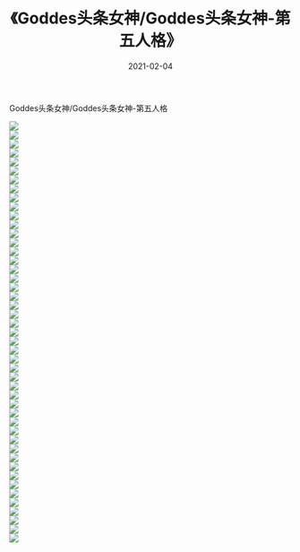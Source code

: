 ﻿---
layout: post
title:  《Goddes头条女神/Goddes头条女神-第五人格》
date:   2021-02-04
img: http://img.660000.xyz/Sharelink/网络美图/2021/Goddes头条女神/Goddes头条女神-第五人格/000.jpg
categories: [美女, 清纯, 唯美]
---

Goddes头条女神/Goddes头条女神-第五人格

 ![](http://img.660000.xyz/Sharelink/网络美图/2021/Goddes头条女神/Goddes头条女神-第五人格/001.jpg) <br>![](http://img.660000.xyz/Sharelink/网络美图/2021/Goddes头条女神/Goddes头条女神-第五人格/002.jpg) <br>![](http://img.660000.xyz/Sharelink/网络美图/2021/Goddes头条女神/Goddes头条女神-第五人格/003.jpg) <br>![](http://img.660000.xyz/Sharelink/网络美图/2021/Goddes头条女神/Goddes头条女神-第五人格/004.jpg) <br>![](http://img.660000.xyz/Sharelink/网络美图/2021/Goddes头条女神/Goddes头条女神-第五人格/005.jpg) <br>![](http://img.660000.xyz/Sharelink/网络美图/2021/Goddes头条女神/Goddes头条女神-第五人格/006.jpg) <br>![](http://img.660000.xyz/Sharelink/网络美图/2021/Goddes头条女神/Goddes头条女神-第五人格/007.jpg) <br>![](http://img.660000.xyz/Sharelink/网络美图/2021/Goddes头条女神/Goddes头条女神-第五人格/008.jpg) <br>![](http://img.660000.xyz/Sharelink/网络美图/2021/Goddes头条女神/Goddes头条女神-第五人格/009.jpg) <br>![](http://img.660000.xyz/Sharelink/网络美图/2021/Goddes头条女神/Goddes头条女神-第五人格/010.jpg) <br>![](http://img.660000.xyz/Sharelink/网络美图/2021/Goddes头条女神/Goddes头条女神-第五人格/011.jpg) <br>![](http://img.660000.xyz/Sharelink/网络美图/2021/Goddes头条女神/Goddes头条女神-第五人格/012.jpg) <br>![](http://img.660000.xyz/Sharelink/网络美图/2021/Goddes头条女神/Goddes头条女神-第五人格/013.jpg) <br>![](http://img.660000.xyz/Sharelink/网络美图/2021/Goddes头条女神/Goddes头条女神-第五人格/014.jpg) <br>![](http://img.660000.xyz/Sharelink/网络美图/2021/Goddes头条女神/Goddes头条女神-第五人格/015.jpg) <br>![](http://img.660000.xyz/Sharelink/网络美图/2021/Goddes头条女神/Goddes头条女神-第五人格/016.jpg) <br>![](http://img.660000.xyz/Sharelink/网络美图/2021/Goddes头条女神/Goddes头条女神-第五人格/017.jpg) <br>![](http://img.660000.xyz/Sharelink/网络美图/2021/Goddes头条女神/Goddes头条女神-第五人格/018.jpg) <br>![](http://img.660000.xyz/Sharelink/网络美图/2021/Goddes头条女神/Goddes头条女神-第五人格/019.jpg) <br>![](http://img.660000.xyz/Sharelink/网络美图/2021/Goddes头条女神/Goddes头条女神-第五人格/020.jpg) <br>![](http://img.660000.xyz/Sharelink/网络美图/2021/Goddes头条女神/Goddes头条女神-第五人格/021.jpg) <br>![](http://img.660000.xyz/Sharelink/网络美图/2021/Goddes头条女神/Goddes头条女神-第五人格/022.jpg) <br>![](http://img.660000.xyz/Sharelink/网络美图/2021/Goddes头条女神/Goddes头条女神-第五人格/023.jpg) <br>![](http://img.660000.xyz/Sharelink/网络美图/2021/Goddes头条女神/Goddes头条女神-第五人格/024.jpg) <br>![](http://img.660000.xyz/Sharelink/网络美图/2021/Goddes头条女神/Goddes头条女神-第五人格/025.jpg) <br>![](http://img.660000.xyz/Sharelink/网络美图/2021/Goddes头条女神/Goddes头条女神-第五人格/026.jpg) <br>![](http://img.660000.xyz/Sharelink/网络美图/2021/Goddes头条女神/Goddes头条女神-第五人格/027.jpg) <br>![](http://img.660000.xyz/Sharelink/网络美图/2021/Goddes头条女神/Goddes头条女神-第五人格/028.jpg) <br>![](http://img.660000.xyz/Sharelink/网络美图/2021/Goddes头条女神/Goddes头条女神-第五人格/029.jpg) <br>![](http://img.660000.xyz/Sharelink/网络美图/2021/Goddes头条女神/Goddes头条女神-第五人格/030.jpg) <br>![](http://img.660000.xyz/Sharelink/网络美图/2021/Goddes头条女神/Goddes头条女神-第五人格/031.jpg) <br>![](http://img.660000.xyz/Sharelink/网络美图/2021/Goddes头条女神/Goddes头条女神-第五人格/032.jpg) <br>![](http://img.660000.xyz/Sharelink/网络美图/2021/Goddes头条女神/Goddes头条女神-第五人格/033.jpg) <br>![](http://img.660000.xyz/Sharelink/网络美图/2021/Goddes头条女神/Goddes头条女神-第五人格/034.jpg) <br>![](http://img.660000.xyz/Sharelink/网络美图/2021/Goddes头条女神/Goddes头条女神-第五人格/035.jpg) <br>![](http://img.660000.xyz/Sharelink/网络美图/2021/Goddes头条女神/Goddes头条女神-第五人格/036.jpg) <br>![](http://img.660000.xyz/Sharelink/网络美图/2021/Goddes头条女神/Goddes头条女神-第五人格/037.jpg) <br>![](http://img.660000.xyz/Sharelink/网络美图/2021/Goddes头条女神/Goddes头条女神-第五人格/038.jpg) <br>![](http://img.660000.xyz/Sharelink/网络美图/2021/Goddes头条女神/Goddes头条女神-第五人格/039.jpg) <br>![](http://img.660000.xyz/Sharelink/网络美图/2021/Goddes头条女神/Goddes头条女神-第五人格/040.jpg) <br>![](http://img.660000.xyz/Sharelink/网络美图/2021/Goddes头条女神/Goddes头条女神-第五人格/041.jpg) <br>![](http://img.660000.xyz/Sharelink/网络美图/2021/Goddes头条女神/Goddes头条女神-第五人格/042.jpg) <br>![](http://img.660000.xyz/Sharelink/网络美图/2021/Goddes头条女神/Goddes头条女神-第五人格/043.jpg) <br>![](http://img.660000.xyz/Sharelink/网络美图/2021/Goddes头条女神/Goddes头条女神-第五人格/044.jpg) <br>![](http://img.660000.xyz/Sharelink/网络美图/2021/Goddes头条女神/Goddes头条女神-第五人格/045.jpg) <br>![](http://img.660000.xyz/Sharelink/网络美图/2021/Goddes头条女神/Goddes头条女神-第五人格/046.jpg) <br>![](http://img.660000.xyz/Sharelink/网络美图/2021/Goddes头条女神/Goddes头条女神-第五人格/047.jpg) <br>